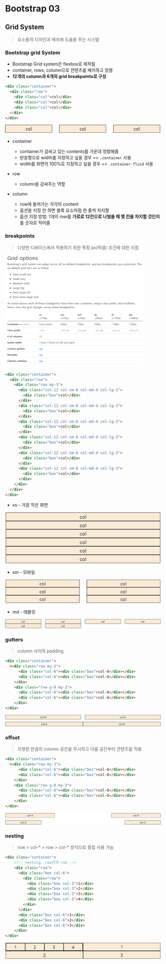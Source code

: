 # Bootstrap 03
## Grid System
> 요소들의 디자인과 배치에 도움을 주는 시스템
### Bootstrap grid System
- Bootstrap Grid system은 flexbox로 제작됨
- container, rows, column으로 컨텐츠를 배치하고 정렬
- **12개의 column과 6개의 grid breakpoints로 구성**

```html
<div class="container">
  <div class="row">
    <div class="col">col</div>
    <div class="col">col</div>
    <div class="col">col</div>
  </div>
</div>
```
![grid_system](bootstrap03.assets/grid_system.PNG)

- container
  - container가 감싸고 있는 contents를 가운데 정렬해줌
  - 반응형으로 width를 지정하고 싶을 경우 => `.container` 사용
  - width를 화면의 100%로 지정하고 싶을 경우 => `.container-fluid` 사용

- row
  - column을 감싸주는 역할

- column
  - row에 들어가는 각각의 content
  - 옵션을 지정 안 하면 블록 요소처럼 한 줄씩 차지함
  - 옵션 지정 방법: 1개의 row를 **가로로 12칸으로 나눴을 때 몇 칸을 차지할 것인지**를 숫자로 적어줌

### breakpoints
> 다양한 디바이스에서 적용하기 위한 특정 px(픽셀) 조건에 대한 지점

![grid_option](bootstrap03.assets/grid_option.PNG)

```html
<div class="container">
  <div class="row">
    <div class="row my-3">
      <div class="col-12 col-sm-6 col-md-4 col-lg-3">
        <div class="box">col</div>
      </div>
      <div class="col-12 col-sm-6 col-md-4 col-lg-3">
        <div class="box">col</div>
      </div>
      <div class="col-12 col-sm-6 col-md-4 col-lg-3">
        <div class="box">col</div>
      </div>
      <div class="col-12 col-sm-6 col-md-4 col-lg-3">
        <div class="box">col</div>
      </div>
      <div class="col-12 col-sm-6 col-md-4 col-lg-3">
        <div class="box">col</div>
      </div>
      <div class="col-12 col-sm-6 col-md-4 col-lg-3">
        <div class="box">col</div>
      </div>
    </div>
  </div>
</div>
```

- xs - 가장 작은 화면

![xs](bootstrap03.assets/xs.PNG)

- sm - 모바일

![sm](bootstrap03.assets/sm.PNG)

- md - 태블릿

![md](bootstrap03.assets/md.PNG)

### gutters
> column 사이의 padding

```html
<div class="container">
  <<div class="row my-3">
      <div class="col-6"><div class="box">col-6</div></div>
      <div class="col-6"><div class="box">col-6</div></div>
    </div>
    <div class="row g-0 my-3">
      <div class="col-6"><div class="box">col-6</div></div>
      <div class="col-6"><div class="box">col-6</div></div>
    </div>
</div>
```

![gutter](bootstrap03.assets/gutter.PNG)

### offset
> 지정한 만큼의 column 공간을 무시하고 다음 공간부터 콘텐츠를 적용

```html
<div class="container">
  <<div class="row my-3">
      <div class="col-6"><div class="box">col-6</div></div>
      <div class="col-6"><div class="box">col-6</div></div>
    </div>
    <div class="row g-0 my-3">
      <div class="col-6"><div class="box">col-6</div></div>
      <div class="col-6"><div class="box">col-6</div></div>
    </div>
</div>
```

![offset](bootstrap03.assets/offset.PNG)

### nesting
> row > col-* > row > col-* 방식으로 중첩 사용 가능

```html
<div class="container">
    <!-- nesting, row안의 row -->
    <div class="row">
      <div class="box col-6">
        <div class="row">
          <div class="box col-3">1</div>
          <div class="box col-3">2</div>
          <div class="box col-3">3</div>
          <div class="box col-3">4</div>
        </div>
      </div>
      <div class="box col-6">1</div>
      <div class="box col-6">2</div>
      <div class="box col-6">3</div>
    </div>
</div>
```

![nesting](bootstrap03.assets/nesting.PNG)